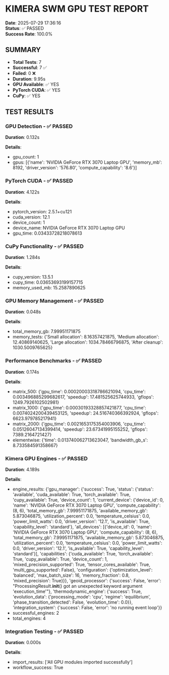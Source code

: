 # KIMERA SWM GPU TEST REPORT
**Date**: 2025-07-29 17:36:16  
**Status**: ✅ PASSED  
**Success Rate**: 100.0%

## SUMMARY
- **Total Tests**: 7
- **Successful**: 7 ✅
- **Failed**: 0 ❌
- **Duration**: 9.95s
- **GPU Available**: ✅ YES
- **PyTorch CUDA**: ✅ YES
- **CuPy**: ✅ YES

## TEST RESULTS

### GPU Detection - ✅ PASSED
**Duration**: 0.132s

**Details**:
- gpu_count: 1
- gpus: [{'name': 'NVIDIA GeForce RTX 3070 Laptop GPU', 'memory_mb': 8192, 'driver_version': '576.80', 'compute_capability': '8.6'}]

### PyTorch CUDA - ✅ PASSED
**Duration**: 4.122s

**Details**:
- pytorch_version: 2.5.1+cu121
- cuda_version: 12.1
- device_count: 1
- device_name: NVIDIA GeForce RTX 3070 Laptop GPU
- gpu_time: 0.03433728218078613

### CuPy Functionality - ✅ PASSED
**Duration**: 1.284s

**Details**:
- cupy_version: 13.5.1
- cupy_time: 0.03653693199157715
- memory_used_mb: 15.2587890625

### GPU Memory Management - ✅ PASSED
**Duration**: 0.048s

**Details**:
- total_memory_gb: 7.99951171875
- memory_tests: {'Small allocation': 8.16357421875, 'Medium allocation': 12.40869140625, 'Large allocation': 1034.78466796875, 'After cleanup': 1030.5009765625}

### Performance Benchmarks - ✅ PASSED
**Duration**: 0.174s

**Details**:
- matrix_500: {'gpu_time': 0.00020003318786621094, 'cpu_time': 0.003496885299682617, 'speedup': 17.481525625744933, 'gflops': 1249.7926102502981}
- matrix_1000: {'gpu_time': 0.00030193328857421877, 'cpu_time': 0.0074024200439453125, 'speedup': 24.516740366392924, 'gflops': 6623.979785217941}
- matrix_2000: {'gpu_time': 0.0021653175354003906, 'cpu_time': 0.05126047134399414, 'speedup': 23.67341995155252, 'gflops': 7389.2164721427}
- elementwise: {'time': 0.013740062713623047, 'bandwidth_gb_s': 8.733584591358667}

### Kimera GPU Engines - ✅ PASSED
**Duration**: 4.189s

**Details**:
- engine_results: {'gpu_manager': {'success': True, 'status': {'status': 'available', 'cuda_available': True, 'torch_available': True, 'cupy_available': True, 'device_count': 1, 'current_device': {'device_id': 0, 'name': 'NVIDIA GeForce RTX 3070 Laptop GPU', 'compute_capability': (8, 6), 'total_memory_gb': 7.99951171875, 'available_memory_gb': 5.873046875, 'utilization_percent': 0.0, 'temperature_celsius': 0.0, 'power_limit_watts': 0.0, 'driver_version': '12.1', 'is_available': True, 'capability_level': 'standard'}, 'all_devices': [{'device_id': 0, 'name': 'NVIDIA GeForce RTX 3070 Laptop GPU', 'compute_capability': (8, 6), 'total_memory_gb': 7.99951171875, 'available_memory_gb': 5.873046875, 'utilization_percent': 0.0, 'temperature_celsius': 0.0, 'power_limit_watts': 0.0, 'driver_version': '12.1', 'is_available': True, 'capability_level': 'standard'}], 'capabilities': {'cuda_available': True, 'torch_available': True, 'cupy_available': True, 'device_count': 1, 'mixed_precision_supported': True, 'tensor_cores_available': True, 'multi_gpu_supported': False}, 'configuration': {'optimization_level': 'balanced', 'max_batch_size': 16, 'memory_fraction': 0.8, 'mixed_precision': True}}}, 'geoid_processor': {'success': False, 'error': "ProcessingResult.__init__() got an unexpected keyword argument 'execution_time'"}, 'thermodynamic_engine': {'success': True, 'evolution_data': {'processing_mode': 'cpu', 'regime': 'equilibrium', 'phase_transition_detected': False, 'evolution_time': 0.0}}, 'integration_system': {'success': False, 'error': 'no running event loop'}}
- successful_engines: 2
- total_engines: 4

### Integration Testing - ✅ PASSED
**Duration**: 0.000s

**Details**:
- import_results: ['All GPU modules imported successfully']
- workflow_success: True

